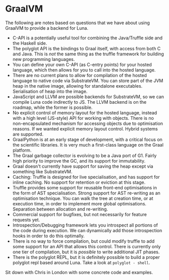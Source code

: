 # GraalVM
The following are notes based on questions that we have about using GraalVM to
provide a backend for Luna.

- C-API is a potentially useful tool for combining the Java/Truffle side and the
  Haskell side.
- The polyglot API is the bindings to Graal itself, with access from both C and
  Java. This is _not_ the same thing as the truffle framework for building new
  programming languages.
- You can define your own C-API (as C-entry points) for your hosted language,
  which then allows for you to call into the hosted language.
- There are no current plans to allow for compilation of the hosted language to
  native code via SubstrateVM. You can store part of the JVM heap in the native
  image, allowing for standalone executables. Serialisation of heap into the
  image.
- JavaScript and LLVM are possible backends for SubstrateVM, so we can compile
  Luna code indirectly to JS. The LLVM backend is on the roadmap, while the
  former is possible.
- No explicit control of memory layout for the hosted language, instead with a
  high level (JS-style) API for working with objects. There is no
  non-encapsulated mechanism for accessing objects due to optimisation reasons.
  If we wanted explicit memory layout control. Hybrid systems are supported.
- GraalPython is at an early stage of development, with a critical focus on the
  scientific libraries. It is very much a first-class language on the Graal
  platform.
- The Graal garbage collector is evolving to be a Java port of G1. Fairly high
  priority to improve the GC, and its support for immutability.
- Graal doesn't currently have support for saving the heap except via something
  like SubstrateVM.
- Caching: Truffle is designed for live specialisation, and has support for
  inline caching. No support for retention or eviction at this stage.
- Truffle provides some support for reusable front-end optimisations in the form
  of AST specialisation. Strong support for AST re-writing as an optimisation
  technique. You can walk the tree at creation time, or at execution time, in
  order to implement more global optimisations. Separation between allocation
  and re-writing.
- Commercial support for bugfixes, but not necessarily for feature requests yet.
- Introspection/Debugging framework lets you introspect all portions of the code
  during execution. We can dynamically add those introspection hooks in order to
  do this optimally.
- There is no way to force compilation, but could modify truffle to add some
  support for an API that allows this control. There is currently only one tier
  of compilation, but it is _possible_ to write additional JIT phases.
- There is the polyglot REPL, but it is definitely possible to build a proper
  polyglot repl based around Luna. Take a look at `polyglot - shell`.

Sit down with Chris in London with some concrete code and examples.
